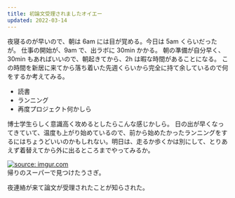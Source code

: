 ```yaml
---
title: 初論文受理されましたオイエー
updated: 2022-03-14
---
```


夜寝るのが早いので、朝は 6am には目が覚める。今日は 5am くらいだったが。
仕事の開始が、9am で、出ラボに 30min かかる。
朝の準備が自分早く、30min もあればいいので、朝起きてから、2h は暇な時間があることになる。
この時間を新居に来てから落ち着いた先週くらいから完全に持て余しているので何をするか考えてみる。

- 読書
- ランニング
- 再度プロジェクト何かしら

博士学生らしく意識高く攻めるとしたらこんな感じかしら。
日の出が早くなってきていて、温度も上がり始めているので、前から始めたかったランニングをするにはちょうどいいのかもしれない。明日は、走るか歩くかは別にして、とりあえず着替えてから外に出るところまでやってみるか。

<a href="https://imgur.com/4tHL4Ad"><img src="https://i.imgur.com/4tHL4Ad.png" title="source: imgur.com" /></a>  
帰りのスーパーで見つけたうさぎ。

夜連絡が来て論文が受理されたことが知らされた。

